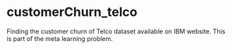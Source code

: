 # customerChurn_telco
Finding the customer churn of Telco dataset available on IBM website. This is part of the meta learning problem.
